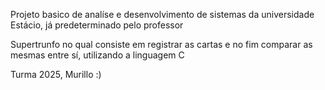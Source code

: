 Projeto basico de analíse e desenvolvimento de sistemas da universidade Estácio, já predeterminado pelo professor

Supertrunfo no qual consiste em registrar as cartas e no fim comparar as mesmas entre sí, utilizando a linguagem C

Turma 2025, Murillo :)
